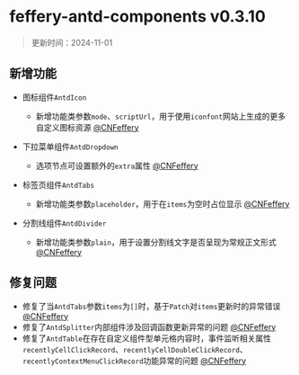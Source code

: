 # feffery-antd-components v0.3.10

> 更新时间：2024-11-01

## 新增功能

- 图标组件`AntdIcon`
  - 新增功能类参数`mode`、`scriptUrl`，用于使用`iconfont`网站上生成的更多自定义图标资源 [@CNFeffery](https://github.com/CNFeffery)

- 下拉菜单组件`AntdDropdown`
  - 选项节点可设置额外的`extra`属性 [@CNFeffery](https://github.com/CNFeffery)
- 标签页组件`AntdTabs`
  - 新增功能类参数`placeholder`，用于在`items`为空时占位显示 [@CNFeffery](https://github.com/CNFeffery)

- 分割线组件`AntdDivider`
  - 新增功能类参数`plain`，用于设置分割线文字是否呈现为常规正文形式 [@CNFeffery](https://github.com/CNFeffery)

## 修复问题

- 修复了当`AntdTabs`参数`items`为`[]`时，基于`Patch`对`items`更新时的异常错误 [@CNFeffery](https://github.com/CNFeffery)
- 修复了`AntdSplitter`内部组件涉及回调函数更新异常的问题 [@CNFeffery](https://github.com/CNFeffery)
- 修复了`AntdTable`在存在自定义组件型单元格内容时，事件监听相关属性`recentlyCellClickRecord`、`recentlyCellDoubleClickRecord`、`recentlyContextMenuClickRecord`功能异常的问题 [@CNFeffery](https://github.com/CNFeffery)